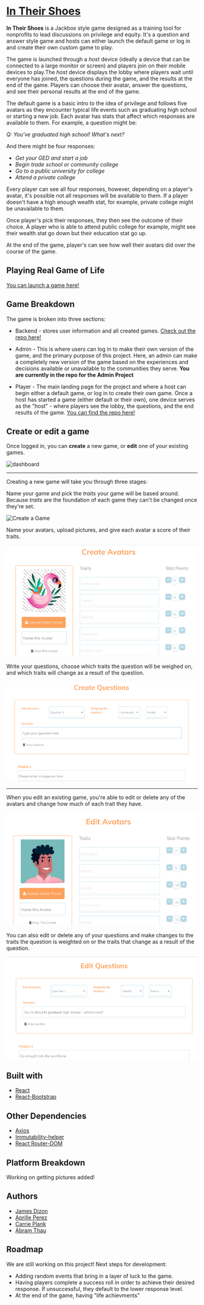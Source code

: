 
# [In Their Shoes](https://github.com/aprilleperez/realgameoflife_client)

**In Their Shoes** is a Jackbox style game designed as a training tool for nonprofits to lead discussions on privilege and equity. It's a question and answer style game and hosts can either launch the default game or log in and create their own custom game to play.

The game is launched through a *host* device (ideally a device that can be connected to a large monitor or screen) and players join on their mobile devices to play.The *host* device displays the lobby where players wait until everyone has joined, the questions during the game, and the results at the end of the game. Players can choose their avatar, answer the questions, and see their personal results at the end of the game. 

The default game is a basic intro to the idea of privilege and follows five avatars as they encounter typical life events such as graduating high school or starting a new job. Each avatar has stats that affect which responses are available to them. For example, a question might be: 

<i>Q: You've graduated high school! What's next?</i>

And there might be four responses: 

- <i>Get your GED and start a job</i>
- <i>Begin trade school or community college</i>
- <i>Go to a public university for college</i>
- <i>Attend a private college</i>

Every player can see all four responses, however, depending on a player's avatar, it's possible not all responses will be available to them. If a player doesn't have a high enough wealth stat, for example, private college might be unavailable to them. 

Once player's pick their responses, they then see the outcome of their choice. A player who is able to attend public college for example, might see their wealth stat go down but their education stat go up. 

At the end of the game, player's can see how well their avatars did over the course of the game. 

## Playing Real Game of Life
[You can launch a game here!](https://aprilleperez.github.io/realgameoflife_client/)

## Game Breakdown
The game is broken into three sections: 

* Backend - stores user information and all created games.  [Check out the repo here!](https://github.com/cplank/LifeAPI)

* Admin - This is where users can log in to make their own version of the game, and the primary purpose of this project. Here, an admin can make a completely new version of the game based on the experiences and decisions available or unavailable to the communities they serve. <b>You are currently in the repo for the Admin Project</b>

* Player - The main landing page for the project and where a host can begin either a default game, or log in to create their own game. Once a host has started a game (either default or their own), one device serves as the "host" - where players see the lobby, the questions, and the end results of the game. [You can find the repo here!](https://github.com/aprilleperez/realgameoflife_client)


## Create or edit a game

Once logged in, you can **create** a new game, or **edit** one of your existing games.

![dashboard](/images/dashboard.PNG)

---

Creating a new game will take you through three stages:

Name your game and pick the *traits* your game will be based around. Because *traits* are the foundation of each game they can't be changed once they're set.

![Create a Game](../images/traits.PNG)

Name your avatars, upload pictures, and give each avatar a score of their traits.

![Create Avatars](/public/images/createAvatars.PNG)

Write your questions, choose which traits the question will be weighed on, and which traits will change as a result of the question.

![Create Questions](/public/images/createQuestions.PNG)

---
When you edit an existing game, you're able to edit or delete any of the avatars and change how much of each trait they have.

![Edit Avatars Screen](/public/images/editAvatars.PNG)

You can also edit or delete any of your questions and make changes to the traits the question is weighted on or the traits that change as a result of the question.

![Edit Questions Screen](/public/images/editQuestions.PNG)

## Built with
- [React](https://reactjs.org/)
- [React-Bootstrap](https://react-bootstrap.github.io/)

## Other Dependencies 
- [Axios](https://www.npmjs.com/package/axios)
- [Immutability-helper](https://www.npmjs.com/package/immutability-helper)
- [React Router-DOM](https://www.npmjs.com/package/react-router-dom)

## Platform Breakdown
Working on getting pictures added!

## Authors
* [James Dizon](https://github.com/jamesssd)
* [Aprille Perez](https://github.com/aprilleperez)
* [Carrie Plank](https://github.com/cplank)
* [Abram Thau](https://github.com/Glacian22)

## Roadmap
We are still working on this project! Next steps for development: 

- Adding random events that bring in a layer of luck to the game. 
- Having players complete a success roll in order to achieve their desired response. If unsuccessful, they default to the lower response level. 
- At the end of the game, having "life achievments"
